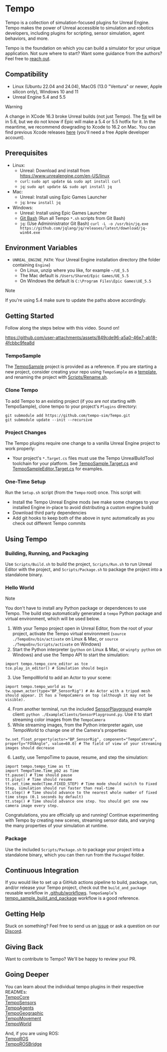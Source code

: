 # Tempo
Tempo is a collection of simulation-focused plugins for Unreal Engine. Tempo makes the power of Unreal accessible to simulation and robotics developers, including plugins for scripting, sensor simulation, agent behaviors, and more.

Tempo is the foundation on which you can build a simulator for your unique application. Not sure where to start? Want some guidance from the authors? Feel free to [reach out](https://www.temposimulation.com/contact).

## Compatibility
- Linux (Ubuntu 22.04 and 24.04), MacOS (13.0 "Ventura" or newer, Apple silicon only), Windows 10 and 11
- Unreal Engine 5.4 and 5.5
> [!WARNING]
> A change in XCode 16.3 broke Unreal builds (not just Tempo). The [fix](https://github.com/EpicGames/UnrealEngine/commit/36e6414349658ce0ef27d3733a764e392b410a7c) will be in 5.6, but we do not know if Epic will make a 5.4 or 5.5 hotfix for it. In the meantime, we recommend dowgrading to Xcode to 16.2 on Mac. You can find previous Xcode releases [here](https://developer.apple.com/download/all/) (you'll need a free Apple developer account).

## Prerequisites
- Linux:
  - Unreal: Download and install from https://www.unrealengine.com/en-US/linux
  - `curl`: `sudo apt update && sudo apt install curl`
  - `jq`: `sudo apt update && sudo apt install jq` 
- Mac:
  - Unreal: Install using Epic Games Launcher
  - `jq`: `brew install jq`
- Windows:
  - Unreal: Install using Epic Games Launcher
  - [Git Bash](https://gitforwindows.org/) (Run all Tempo `*.sh` scripts from Git Bash)
  - `jq`: (Use Admininistrator Git Bash) `curl -L -o /usr/bin/jq.exe https://github.com/jqlang/jq/releases/latest/download/jq-win64.exe`

## Environment Variables
- `UNREAL_ENGINE_PATH`: Your Unreal Engine installation directory (the folder containing `Engine`)
  - On Linux, unzip where you like, for example `~/UE_5.5`
  - The Mac default is `/Users/Shared/Epic Games/UE_5.5`
  - On Windows the default is `C:\Program Files\Epic Games\UE_5.5`
> [!NOTE]
> If you're using 5.4 make sure to update the paths above accordingly.

## Getting Started
Follow along the steps below with this video. Sound on!

https://github.com/user-attachments/assets/849cde96-a5a0-46e7-ab18-4fcbbc9fea8d

### TempoSample
The [TempoSample](https://github.com/tempo-sim/TempoSample) project is provided as a reference. If you are starting a new project, consider creating your repo using `TempoSample` as a [template](https://docs.github.com/en/repositories/creating-and-managing-repositories/creating-a-repository-from-a-template), and renaming the project with [Scripts/Rename.sh](https://github.com/tempo-sim/TempoSample/blob/main/Scripts/Rename.sh).

### Clone Tempo
To add Tempo to an existing project (if you are *not* starting with TempoSample), clone tempo to your project's `Plugins` directory:<br />
```
git submodule add https://github.com/tempo-sim/Tempo.git
git submodule update --init --recursive
```

### Project Changes
The Tempo plugins require one change to a vanilla Unreal Engine project to work properly:
- Your project's `*.Target.cs` files must use the Tempo UnrealBuildTool toolchain for your platform. See [TempoSample.Target.cs](https://github.com/tempo-sim/TempoSample/blob/main/Source/TempoSample.Target.cs) and [TempoSampleEditor.Target.cs](https://github.com/tempo-sim/TempoSample/blob/main/Source/TempoSampleEditor.Target.cs) for examples.

### One-Time Setup
Run the `Setup.sh` script (from the `Tempo` root) once. This script will:
- Install the Tempo Unreal Engine mods (we make some changes to your installed Engine in-place to avoid distributing a custom engine build)
- Download third party dependencies
- Add git hooks to keep both of the above in sync automatically as you check out different Tempo commits

## Using Tempo
### Building, Running, and Packaging
Use `Scripts/Build.sh` to build the project, `Scripts/Run.sh` to run Unreal Editor with the project, and `Scripts/Package.sh` to package the project into a standalone binary.

### Hello World
> [!NOTE]
> You don't have to install any Python package or dependences to use Tempo. The build step automatically generated a `tempo` Python package and virtual environment, which will be used below.
1. With your Tempo project open in Unreal Editor, from the root of your project, activate the Tempo virtual environment (`source ./TempoEnv/bin/activate` on Linux & Mac, or `source ./TempoEnv/Scripts/activate` on Windows)
2. Start the Python interpreter (`python` on Linux & Mac, or `winpty python` on Windows) and use the Tempo API to start the simulation:
```
import tempo.tempo_core_editor as tce
tce.play_in_editor() # Simulation should begin
```
3. Use TempoWorld to add an Actor to your scene:
```
import tempo.tempo_world as tw
tw.spawn_actor(type="BP_SensorRig") # An Actor with a tripod mesh should appear. It has a TempoCamera on top (although it may not be visible).
```
4. From another terminal, run the included [SensorPlayground](https://github.com/tempo-sim/Tempo/blob/main/ExampleClients/SensorPlayground.py) example client: `python ./ExampleClients/SensorPlayground.py`. Use it to start streaming color images from the `TempoCamera`
5. While streaming images, from the Python interpreter again, use TempoWorld to change one of the Camera's properties:
```
tw.set_float_property(actor="BP_SensorRig", component="TempoCamera", property="FOVAngle", value=60.0) # The field of view of your streaming images should decrease
```
6. Lastly, use TempoTime to pause, resume, and step the simulation:
```
import tempo.tempo_time as tt
import TempoTime.Time_pb2 as Time
tt.pause() # Time should pause
tt.play() # Time should resume
tt.set_time_mode(Time.FIXED_STEP) # Time mode should switch to Fixed Step, simulation should run faster than real-time
tt.step() # Time should advance to the nearest whole number of fixed time steps (0.1 seconds by default)
tt.step() # Time should advance one step. You should get one new camera image every step.
```
Congratulations, you are officially up and running! Continue experimenting with Tempo by creating new scenes, streaming sensor data, and varying the many properties of your simulation at runtime.

### Package
Use the included `Scripts/Package.sh` to package your project into a standalone binary, which you can then run from the `Packaged` folder.

## Continuous Integration
If you would like to set up a GitHub actions pipeline to build, package, run, and/or release your Tempo project, check out the `build_and_package` reusable workflow in [.github/workflows](https://github.com/tempo-sim/Tempo/tree/main/.github/workflows). `TempoSample`'s [tempo_sample_build_and_package](https://github.com/tempo-sim/TempoSample/blob/main/.github/workflows/tempo_sample_build_and_package.yml) workflow is a good reference.

## Getting Help
Stuck on something? Feel free to send us an [issue](https://github.com/tempo-sim/Tempo/issues) or ask a question on our [Discord](https://discord.gg/bKa2hnGYnw).

## Giving Back
Want to contribute to Tempo? We'll be happy to review your PR.

## Going Deeper
You can learn about the individual tempo plugins in their respective READMEs:<br />
[TempoCore](/TempoCore/README.md)<br />
[TempoSensors](/TempoSensors/README.md)<br />
[TempoAgents](/TempoAgents/README.md)<br />
[TempoGeographic](/TempoGeographic/README.md)<br />
[TempoMovement](/TempoMovement/README.md)<br />
[TempoWorld](/TempoWorld/README.md)<br />

And, if you are using ROS:<br />
[TempoROS](https://github.com/tempo-sim/TempoROS)<br />
[TempoROSBridge](/TempoROSBridge/README.md)<br />
